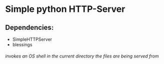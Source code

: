 # Simple python HTTP-Server


## Dependencies:
- SimpleHTTPServer
- blessings


###### invokes an OS shell in the current directory the files are being served from

